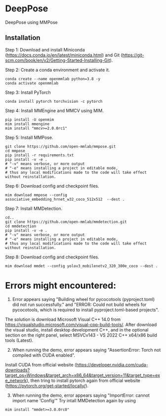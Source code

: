 # DeepPose
DeepPose using MMPose
## Installation

Step 1: Download and install Miniconda (https://docs.conda.io/en/latest/miniconda.html) and Git (https://git-scm.com/book/en/v2/Getting-Started-Installing-Git).

Step 2: Create a conda environment and activate it.
```shell
conda create --name openmmlab python=3.8 -y
conda activate openmmlab
```

Step 3: Install PyTorch
```shell
conda install pytorch torchvision -c pytorch
```

Step 4: Install MMEngine and MMCV using MIM.
```shell
pip install -U openmim
mim install mmengine
mim install "mmcv>=2.0.0rc1"
```

Step 5: Install MMPose.
```shell
git clone https://github.com/open-mmlab/mmpose.git
cd mmpose
pip install -r requirements.txt
pip install -v -e .
# "-v" means verbose, or more output
# "-e" means installing a project in editable mode,
# thus any local modifications made to the code will take effect without reinstallation.
```

Step 6: Download config and checkpoint files.
```shell
mim download mmpose --config associative_embedding_hrnet_w32_coco_512x512  --dest .
```

Step 7: Install MMDetection.
```shell
cd..
git clone https://github.com/open-mmlab/mmdetection.git
cd mmdetection
pip install -v -e .
# "-v" means verbose, or more output
# "-e" means installing a project in editable mode,
# thus any local modifications made to the code will take effect without reinstallation.
```

Step 8: Download config and checkpoint files.
```shell
mim download mmdet --config yolov3_mobilenetv2_320_300e_coco --dest .
```

# Errors might encountered:

1. Error appears saying "Building wheel for pycocotools (pyproject.toml) did not run successfully." and "ERROR: Could not build wheels for pycocotools, which is required to install pyproject.toml-based projects". 

The solution is download Microsoft Visual C++ 14.0 from https://visualstudio.microsoft.com/visual-cpp-build-tools/. After download the visual studio, install desktop development C++, and in the optional section on the right panel, select MSVCv143 - VS 2022 C++ x64/x86 build tools (Latest).

2. When running the demo, error appears saying "AssertionError: Torch not compiled with CUDA enabled".

Install CUDA from official website (https://developer.nvidia.com/cuda-downloads?target_os=Windows&target_arch=x86_64&target_version=11&target_type=exe_network), then tring to install pytorch again from official website (https://pytorch.org/get-started/locally/).

3. When running the demo, error appears saying "ImportError: cannot import name 'Config'"
Try intall MMDetection again by using
```shell
mim install "mmdet>=3.0.0rc0"
```
